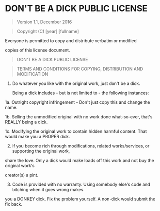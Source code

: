 # DON'T BE A DICK PUBLIC LICENSE



> Version 1.1, December 2016



> Copyright (C) [year] [fullname]



Everyone is permitted to copy and distribute verbatim or modified

copies of this license document.



> DON'T BE A DICK PUBLIC LICENSE

> TERMS AND CONDITIONS FOR COPYING, DISTRIBUTION AND MODIFICATION



1. Do whatever you like with the original work, just don't be a dick.



   Being a dick includes - but is not limited to - the following instances:



 1a. Outright copyright infringement - Don't just copy this and change the name.

 1b. Selling the unmodified original with no work done what-so-ever, that's REALLY being a dick.

 1c. Modifying the original work to contain hidden harmful content. That would make you a PROPER dick.



2. If you become rich through modifications, related works/services, or supporting the original work,

share the love. Only a dick would make loads off this work and not buy the original work's

creator(s) a pint.



3. Code is provided with no warranty. Using somebody else's code and bitching when it goes wrong makes

you a DONKEY dick. Fix the problem yourself. A non-dick would submit the fix back.

